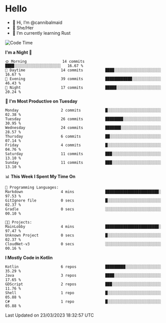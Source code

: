# Hello
- 👋 Hi, I’m @cannibalmaid
- 👀 She/Her
- 🌱 I’m currently learning Rust

<!--START_SECTION:waka-->
![Code Time](http://img.shields.io/badge/Code%20Time-104%20hrs%2020%20mins-blue)

**I'm a Night 🦉** 

```text
🌞 Morning                14 commits          ████░░░░░░░░░░░░░░░░░░░░░   16.67 % 
🌆 Daytime                14 commits          ████░░░░░░░░░░░░░░░░░░░░░   16.67 % 
🌃 Evening                39 commits          ████████████░░░░░░░░░░░░░   46.43 % 
🌙 Night                  17 commits          █████░░░░░░░░░░░░░░░░░░░░   20.24 % 
```
📅 **I'm Most Productive on Tuesday** 

```text
Monday                   2 commits           █░░░░░░░░░░░░░░░░░░░░░░░░   02.38 % 
Tuesday                  26 commits          ████████░░░░░░░░░░░░░░░░░   30.95 % 
Wednesday                24 commits          ███████░░░░░░░░░░░░░░░░░░   28.57 % 
Thursday                 6 commits           ██░░░░░░░░░░░░░░░░░░░░░░░   07.14 % 
Friday                   4 commits           █░░░░░░░░░░░░░░░░░░░░░░░░   04.76 % 
Saturday                 11 commits          ███░░░░░░░░░░░░░░░░░░░░░░   13.10 % 
Sunday                   11 commits          ███░░░░░░░░░░░░░░░░░░░░░░   13.10 % 
```


📊 **This Week I Spent My Time On** 

```text
💬 Programming Languages: 
Markdown                 4 mins              ████████████████████████░   97.53 % 
GitIgnore file           0 secs              █░░░░░░░░░░░░░░░░░░░░░░░░   02.37 % 
Gradle                   0 secs              ░░░░░░░░░░░░░░░░░░░░░░░░░   00.10 % 

🐱‍💻 Projects: 
MainLobby                4 mins              ████████████████████████░   97.47 % 
Unknown Project          0 secs              █░░░░░░░░░░░░░░░░░░░░░░░░   02.37 % 
CloudNet-v3              0 secs              ░░░░░░░░░░░░░░░░░░░░░░░░░   00.16 % 
```

**I Mostly Code in Kotlin** 

```text
Kotlin                   6 repos             █████████░░░░░░░░░░░░░░░░   35.29 % 
Java                     3 repos             ████░░░░░░░░░░░░░░░░░░░░░   17.65 % 
GDScript                 2 repos             ███░░░░░░░░░░░░░░░░░░░░░░   11.76 % 
Shell                    1 repo              █░░░░░░░░░░░░░░░░░░░░░░░░   05.88 % 
C#                       1 repo              █░░░░░░░░░░░░░░░░░░░░░░░░   05.88 % 
```




 Last Updated on 23/03/2023 18:32:57 UTC
<!--END_SECTION:waka-->
